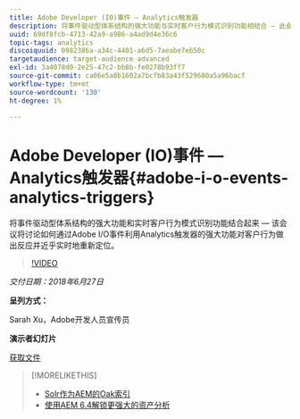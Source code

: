 ```yaml
---
title: Adobe Developer (IO)事件 — Analytics触发器
description: 将事件驱动型体系结构的强大功能与实时客户行为模式识别功能相结合 — 此会议讨论如何通过Adobe Developer(Adobe I/O)事件利用Analytics Triggers的强大功能对客户行为做出反应并近乎实时地重新定位。
uuid: 69df8fcb-4713-42a9-a986-a4ad9d4e36c6
topic-tags: analytics
discoiquuid: 0982386a-a34c-4401-a6d5-7aeabe7eb50c
targetaudience: target-audience advanced
exl-id: 3a4078d0-2e25-47c2-bb8b-fe0278b93ff7
source-git-commit: ca06e5a8b1602a7bcfb83a43f529680a5a96bacf
workflow-type: tm+mt
source-wordcount: '130'
ht-degree: 1%

---
```


# Adobe Developer (IO)事件 — Analytics触发器{#adobe-i-o-events-analytics-triggers}

将事件驱动型体系结构的强大功能和实时客户行为模式识别功能结合起来 — 该会议将讨论如何通过Adobe I/O事件利用Analytics触发器的强大功能对客户行为做出反应并近乎实时地重新定位。

>[!VIDEO](https://video.tv.adobe.com/v/22809/?quality=9)

*交付日期：2018年6月27日*

**呈列方式：**

Sarah Xu，Adobe开发人员宣传员

**演示者幻灯片**

[获取文件](assets/gems+6+27+18+adobe+io+analytics+triggers.pdf)

<!--
[Get back to the Overview](https://helpx.adobe.com/experience-manager/kt/eseminars/gems/aem-index.html)
-->

>[!MORELIKETHIS]
>
>* [Solr作为AEM的Oak索引](solr-as-an-oak-index-for-aem.md)
>* [使用AEM 6.4解锁更强大的资产分析](https://helpx.adobe.com/experience-manager/kt/eseminars/experience-insider/exp-asset-analytics-64.html)


<!-- this link is broken: >* [Getting the most out of digital interactions with AEM and Analytics](https://helpx.adobe.com/experience-manager/kt/eseminars/ask-the-expert/aem-getting-the-most-out-of-digital-interactions-with-aem-and-analytics.html) 
-->
